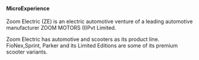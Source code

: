 #### MicroExperience

Zoom Electric (ZE) is an electric automotive venture of a leading automotive manufacturer ZOOM MOTORS (I)Pvt Limited. 

Zoom Electric has automotive and scooters as its product line. FioNex,Sprint, Parker and its Limited Editions are some of its premium scooter variants.


